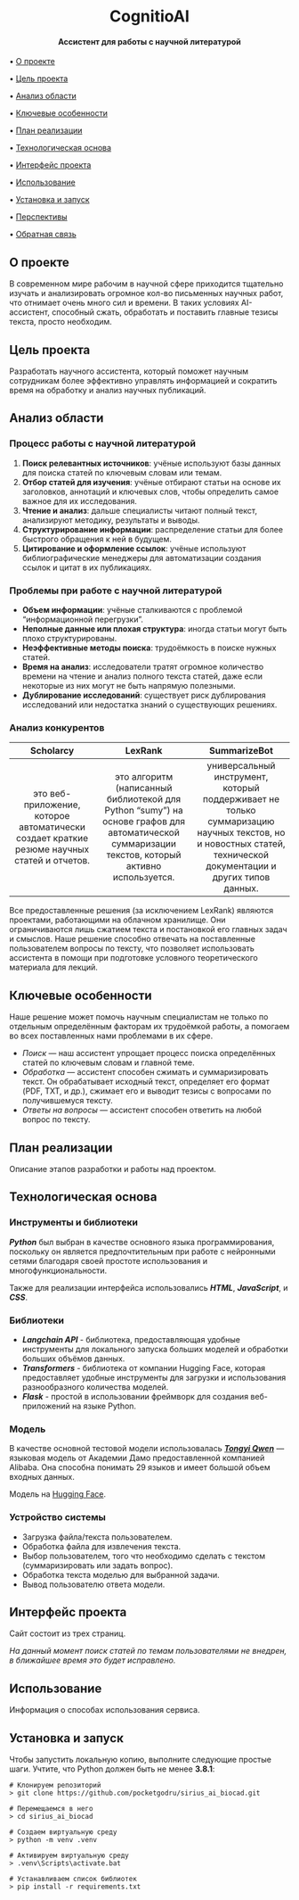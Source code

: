 <h1 align="center">CognitioAI</h1>

<h4 align="center">Ассистент для работы с научной литературой</h4>

<p align="center">

• <a href="#о-проекте">О проекте</a>

• <a href="#цель-проекта">Цель проекта</a>

• <a href="#анализ-области">Анализ области</a>

• <a href="#ключевые-особенности">Ключевые особенности</a>

• <a href="#план-реализации">План реализации</a>

• <a href="#технологическая-основа">Технологическая основа</a>

• <a href="#интерфейс-проекта">Интерфейс проекта</a>

• <a href="#использование">Использование</a>

• <a href="#установка-и-запуск">Установка и запуск</a>

• <a href="#перспективы">Перспективы</a>

• <a href="#обратная-связь">Обратная связь</a>

</p>

## О проекте

В современном мире рабочим в научной сфере приходится тщательно изучать и анализировать огромное кол-во письменных научных работ, что отнимает очень много сил и времени. В таких условиях AI-ассистент, способный сжать, обработать и поставить главные тезисы текста, просто необходим.

## Цель проекта

Разработать научного ассистента, который поможет научным сотрудникам более эффективно управлять информацией и сократить время на обработку и анализ научных публикаций.

## Анализ области

### Процесс работы с научной литературой

1. **Поиск релевантных источников**: учёные используют базы данных для поиска статей по ключевым словам или темам.
2. **Отбор статей для изучения**: учёные отбирают статьи на основе их заголовков, аннотаций и ключевых слов, чтобы определить самое важное для их исследования.
3. **Чтение и анализ**: дальше специалисты читают полный текст, анализируют методику, результаты и выводы.
4. **Структурирование информации**: распределение статьи для более быстрого обращения к ней в будущем.
5. **Цитирование и оформление ссылок**: учёные используют библиографические менеджеры для автоматизации создания ссылок и цитат в их публикациях.

### Проблемы при работе с научной литературой

- **Объем информации**: учёные сталкиваются с проблемой “информационной перегрузки”.
- **Неполные данные или плохая структура**: иногда статьи могут быть плохо структурированы.
- **Неэффективные методы поиска**: трудоёмкость в поиске нужных статей.
- **Время на анализ**: исследователи тратят огромное количество времени на чтение и анализ полного текста статей, даже если некоторые из них могут не быть напрямую полезными.
- **Дублирование исследований**: существует риск дублирования исследований или недостатка знаний о существующих решениях.

### Анализ конкурентов

| Scholarcy | LexRank | SummarizeBot |
| :---: | :---: | :---: |
| это веб-приложение, которое автоматически создает краткие резюме научных статей и отчетов. | это алгоритм (написанный библиотекой для Python “sumy”) на основе графов для автоматической суммаризации текстов, который активно используется. | универсальный инструмент, который поддерживает не только суммаризацию научных текстов, но и новостных статей, технической документации и других типов данных. |

Все предоставленные решения (за исключением LexRank) являются проектами, работающими на облачном хранилище. Они ограничиваются лишь сжатием текста и постановкой его главных задач и смыслов. Наше решение способно отвечать на поставленные пользователем вопросы по тексту, что позволяет использовать ассистента в помощи при подготовке условного теоретического материала для лекций.

## Ключевые особенности

Наше решение может помочь научным специалистам не только по отдельным определённым факторам их трудоёмкой работы, а помогаем во всех поставленных нами проблемами в их сфере.

- *Поиск* — наш ассистент упрощает процесс поиска определённых статей по ключевым словам и главной теме.
- *Обработка* — ассистент способен сжимать и суммаризировать текст. Он обрабатывает исходный текст, определяет его формат (PDF, TXT, и др.), сжимает его и выводит тезисы с вопросами по получившемуся тексту.
- *Ответы на вопросы* — ассистент способен ответить на любой вопрос по тексту.

## План реализации

Описание этапов разработки и работы над проектом.

## Технологическая основа

### Инструменты и библиотеки

***Python*** был выбран в качестве основного языка программирования, поскольку он является предпочтительным при работе с нейронными сетями благодаря своей простоте использования и многофункциональности. 

Также для реализации интерфейса использовались ***HTML***, ***JavaScript***, и ***CSS***.

### Библиотеки

- ***Langchain API*** - библиотека, предоставляющая удобные инструменты для локального запуска больших моделей и обработки больших объëмов данных.
- ***Transformers*** - библиотека от компании Hugging Face, которая предоставляет удобные инструменты для загрузки и использования разнообразного количества моделей.
- ***Flask*** - простой в использовании фреймворк для создания веб-приложений на языке Python.

### Модель

В качестве основной тестовой модели использовалась ***<a href="https://www.alibabacloud.com/en/solutions/generative-ai/qwen?_p_lc=1">Tongyi Qwen</a>*** — языковая модель от Академии Дамо предоставленной компанией Alibaba. Она способна понимать 29 языков и имеет большой объем входных данных.

Модель на <a href="https://huggingface.co/Qwen">Hugging Face</a>.

### Устройство системы

- Загрузка файла/текста пользователем.
- Обработка файла для извлечения текста.
- Выбор пользователем, того что необходимо сделать с текстом (суммаризировать или задать вопрос).
- Обработка текста моделью для выбранной задачи.
- Вывод пользователю ответа модели.

## Интерфейс проекта

Сайт состоит из трех страниц.

*На данный момент поиск статей по темам пользователями не внедрен, в ближайшее время это будет исправлено.*

## Использование

Информация о способах использования сервиса.

## Установка и запуск

Чтобы запустить локальную копию, выполните следующие простые шаги. Учтите, что Python должен быть не менее **3.8.1**:

```shell
# Клонируем репозиторий
> git clone https://github.com/pocketgodru/sirius_ai_biocad.git

# Перемещаемся в него
> cd sirius_ai_biocad

# Создаем виртуальную среду
> python -m venv .venv

# Активируем виртуальную среду
> .venv\Scripts\activate.bat

# Устанавливаем список библиотек
> pip install -r requirements.txt

